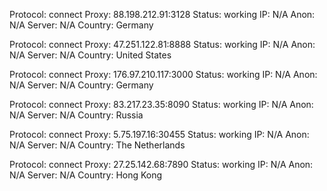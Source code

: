 Protocol: connect
Proxy: 88.198.212.91:3128
Status: working
IP: N/A
Anon: N/A
Server: N/A
Country: Germany

Protocol: connect
Proxy: 47.251.122.81:8888
Status: working
IP: N/A
Anon: N/A
Server: N/A
Country: United States

Protocol: connect
Proxy: 176.97.210.117:3000
Status: working
IP: N/A
Anon: N/A
Server: N/A
Country: Germany

Protocol: connect
Proxy: 83.217.23.35:8090
Status: working
IP: N/A
Anon: N/A
Server: N/A
Country: Russia

Protocol: connect
Proxy: 5.75.197.16:30455
Status: working
IP: N/A
Anon: N/A
Server: N/A
Country: The Netherlands

Protocol: connect
Proxy: 27.25.142.68:7890
Status: working
IP: N/A
Anon: N/A
Server: N/A
Country: Hong Kong

